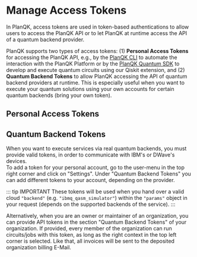 # Manage Access Tokens

In PlanQK, access tokens are used in token-based authentications to allow users to access the PlanQK API or to let PlanQK at runtime access the API of a quantum backend provider.

PlanQK supports two types of access tokens:
(1) **Personal Access Tokens**
for accessing the PlanQK API, e.g., by the [PlanQK CLI](cli-reference.md) to automate the interaction with the PlanQK Platform or by the [PlanQK Quantum SDK](sdk-reference.md) to develop and execute quantum circuits using our Qiskit extension, and
(2) **Quantum Backend Tokens**
to allow PlanQK accessing the API of quantum backend providers at runtime.
This is especially useful when you want to execute your quantum solutions using your own accounts for certain quantum backends (bring your own token).

## Personal Access Tokens

## Quantum Backend Tokens

<LoomVideo url="https://www.loom.com/share/25663a0e9a594f1a8e92a68de64f35d6?sid=c2abd3ef-f7af-44b9-ad0e-a5c05d722b88"/>




When you want to execute services via real quantum backends, you must provide valid tokens, in order to communicate with IBM's or DWave's devices.  
To add a token for your personal account, go to the user-menu in the top right corner and click on "Settings". Under "Quantum Backend Tokens" you can add different tokens to your account, depending on the provider.

::: tip IMPORTANT
These tokens will be used when you hand over a valid cloud `"backend"` (e.g. `"ibmq_qasm_simulator"`) within the `"params"` object in your request (depends on the supported backends of the service).
:::

Alternatively, when you are an owner or maintainer of an organization, you can provide API tokens in the section "Quantum Backend Tokens" of your organization.
If provided, every member of the organization can run circuits/jobs with this token, as long as the right context in the top left corner is selected.
Like that, all invoices will be sent to the deposited organization billing E-Mail.



